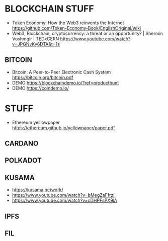 # BLOCKCHAIN STUFF
- Token Economy: How the Web3 reinvents the Internet https://github.com/Token-Economy-Book/EnglishOriginal/wiki
- Web3, Blockchain, cryptocurrency: a threat or an opportunity? | Shermin Voshmgir | TEDxCERN https://www.youtube.com/watch?v=JPGNvKy6DTA&t=1s

## BITCOIN
- Bitcoin: A Peer-to-Peer Electronic Cash System https://bitcoin.org/bitcoin.pdf
- DEMO https://blockchaindemo.io/?ref=producthunt
- DEMO https://coindemo.io/

# STUFF
- Ethereum yelllowpaper https://ethereum.github.io/yellowpaper/paper.pdf

## CARDANO

## POLKADOT

## KUSAMA
- https://kusama.network/
- https://www.youtube.com/watch?v=bMegZaFfrzI
- https://www.youtube.com/watch?v=cDHPFsPX9iA

## IPFS

## FIL


